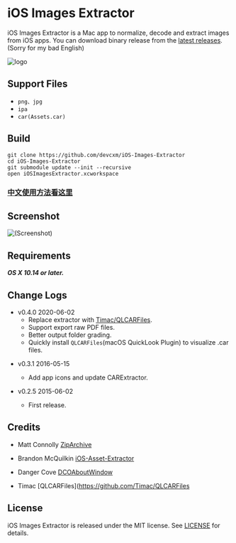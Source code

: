 # iOS Images Extractor
iOS Images Extractor is a Mac app to normalize, decode and extract images from iOS apps. You can download binary release from the [latest releases](https://github.com/devcxm/iOS-Images-Extractor/releases/latest). (Sorry for my bad English)

![logo](https://raw.githubusercontent.com/devcxm/iOS-Images-Extractor/master/iOSImagesExtractor/iOSImagesExtractor/Images.xcassets/AppIcon.appiconset/AppIcon-256.png)

## Support Files
- `png、jpg`
- `ipa`
- `car(Assets.car)`

## Build
```
git clone https://github.com/devcxm/iOS-Images-Extractor
cd iOS-Images-Extractor
git submodule update --init --recursive
open iOSImagesExtractor.xcworkspace
```
### [中文使用方法看这里](/README_zh-Hans.md)

## Screenshot
![(Screenshot)](https://cloud.githubusercontent.com/assets/8568955/7927878/874f0594-0918-11e5-9fe3-452372f5affd.gif)


## Requirements
_**OS X 10.14 or later.**_

## Change Logs
* v0.4.0 2020-06-02
	* Replace extractor with [Timac/QLCARFiles](https://github.com/Timac/QLCARFiles).
	* Support export raw PDF files.
	* Better output folder grading.
	* Quickly install `QLCARFiles`(macOS QuickLook Plugin) to visualize .car files.

- v0.3.1 2016-05-15
	* Add app icons and update CARExtractor.

- v0.2.5 2015-06-02
	* First release.

## Credits

- Matt Connolly [ZipArchive](https://github.com/mattconnolly/ZipArchive)

- Brandon McQuilkin [iOS-Asset-Extractor](https://github.com/Marxon13/iOS-Asset-Extractor)

- Danger Cove [DCOAboutWindow](https://github.com/DangerCove/DCOAboutWindow)

- Timac [QLCARFiles](https://github.com/Timac/QLCARFiles

## License

iOS Images Extractor is released under the MIT license. See [LICENSE](/LICENSE) for details.
